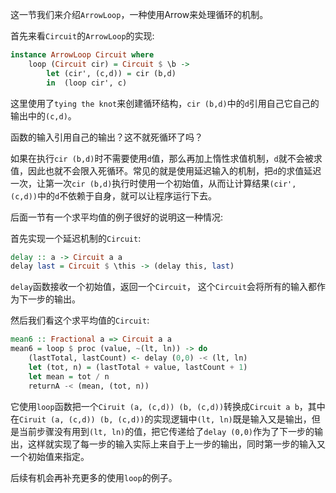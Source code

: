 这一节我们来介绍`ArrowLoop`，一种使用Arrow来处理循环的机制。

首先来看`Circuit`的`ArrowLoop`的实现:
```haskell
instance ArrowLoop Circuit where
    loop (Circuit cir) = Circuit $ \b ->
        let (cir', (c,d)) = cir (b,d)
        in  (loop cir', c)
```
这里使用了`tying the knot`来创建循环结构，`cir (b,d)`中的`d`引用自己它自己的输出中的`(c,d)`。

函数的输入引用自己的输出？这不就死循环了吗？

如果在执行`cir (b,d)`时不需要使用`d`值，那么再加上惰性求值机制，`d`就不会被求值，因此也就不会限入死循环。常见的就是使用延迟输入的机制，把`d`的求值延迟一次，让第一次`cir (b,d)`执行时使用一个初始值，从而让计算结果`(cir', (c,d))`中的`d`不依赖于自身，就可以让程序运行下去。

后面一节有一个求平均值的例子很好的说明这一种情况:

首先实现一个延迟机制的`Circuit`:
```haskell
delay :: a -> Circuit a a
delay last = Circuit $ \this -> (delay this, last)
```
`delay`函数接收一个初始值，返回一个`Circuit`， 这个`Circuit`会将所有的输入都作为下一步的输出。

然后我们看这个求平均值的`Circuit`:
```haskell
mean6 :: Fractional a => Circuit a a 
mean6 = loop $ proc (value, ~(lt, ln)) -> do
    (lastTotal, lastCount) <- delay (0,0) -< (lt, ln)
    let (tot, n) = (lastTotal + value, lastCount + 1)
    let mean = tot / n
    returnA -< (mean, (tot, n))
```

它使用`loop`函数把一个`Ciruit (a, (c,d)) (b, (c,d))`转换成`Circuit a b`，其中在`Ciruit (a, (c,d)) (b, (c,d))`的实现逻辑中`(lt, ln)`既是输入又是输出，但是当前步骤没有用到`(lt, ln)`的值，把它传递给了`delay (0,0)`作为了下一步的输出，这样就实现了每一步的输入实际上来自于上一步的输出，同时第一步的输入又一个初始值来指定。

后续有机会再补充更多的使用`loop`的例子。